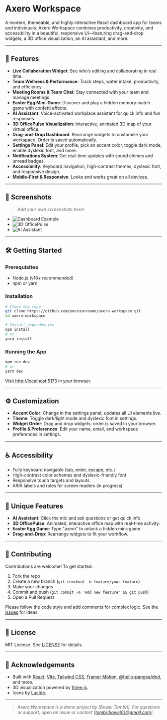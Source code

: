 # Axero Workspace

A modern, themeable, and highly interactive React dashboard app for teams and individuals. Axero Workspace combines productivity, creativity, and accessibility in a beautiful, responsive UI—featuring drag-and-drop widgets, a 3D office visualization, an AI assistant, and more.

---

## 🚀 Features

- **Live Collaboration Widget**: See who’s editing and collaborating in real time.
- **Team Wellness & Performance**: Track steps, water intake, productivity, and efficiency.
- **Meeting Rooms & Team Chat**: Stay connected with your team and manage meetings.
- **Easter Egg Mini-Game**: Discover and play a hidden memory match game with confetti effects.
- **AI Assistant**: Voice-activated workplace assistant for quick info and fun responses.
- **3D OfficePulse Visualization**: Interactive, animated 3D map of your virtual office.
- **Drag-and-Drop Dashboard**: Rearrange widgets to customize your workspace. Order is saved automatically.
- **Settings Panel**: Edit your profile, pick an accent color, toggle dark mode, enable dyslexic font, and more.
- **Notifications System**: Get real-time updates with sound chimes and unread badges.
- **Accessibility**: Keyboard navigation, high-contrast themes, dyslexic font, and responsive design.
- **Mobile-First & Responsive**: Looks and works great on all devices.

---

## 📸 Screenshots

> _Add your own screenshots here!_

- ![Dashboard Example](./screenshots/dashboard.png)
- ![3D OfficePulse](./screenshots/officepulse.png)
- ![AI Assistant](./screenshots/ai-assistant.png)

---

## 🛠️ Getting Started

### Prerequisites
- Node.js (v16+ recommended)
- npm or yarn

### Installation
```bash
# Clone the repo
git clone https://github.com/yourusername/axero-workspace.git
cd axero-workspace

# Install dependencies
npm install
# or
yarn install
```

### Running the App
```bash
npm run dev
# or
yarn dev
```
Visit [http://localhost:5173](http://localhost:5173) in your browser.

---

## ⚙️ Customization
- **Accent Color**: Change in the settings panel; updates all UI elements live.
- **Theme**: Toggle dark/light mode and dyslexic font in settings.
- **Widget Order**: Drag and drop widgets; order is saved in your browser.
- **Profile & Preferences**: Edit your name, email, and workspace preferences in settings.

---

## ♿ Accessibility
- Fully keyboard navigable (tab, enter, escape, etc.)
- High-contrast color schemes and dyslexic-friendly font
- Responsive touch targets and layouts
- ARIA labels and roles for screen readers (in progress)

---

## 🤖 Unique Features
- **AI Assistant**: Click the mic and ask questions or get quick info.
- **3D OfficePulse**: Animated, interactive office map with real-time activity.
- **Easter Egg Game**: Type "axero" to unlock a hidden mini-game.
- **Drag-and-Drop**: Rearrange widgets to fit your workflow.

---

## 🤝 Contributing

Contributions are welcome! To get started:
1. Fork the repo
2. Create a new branch (`git checkout -b feature/your-feature`)
3. Make your changes
4. Commit and push (`git commit -m 'Add new feature' && git push`)
5. Open a Pull Request

Please follow the code style and add comments for complex logic. See the [issues](https://github.com/yourusername/axero-workspace/issues) for ideas.

---

## 📄 License

MIT License. See [LICENSE](./LICENSE) for details.

---

## 🙏 Acknowledgements
- Built with [React](https://reactjs.org/), [Vite](https://vitejs.dev/), [Tailwind CSS](https://tailwindcss.com/), [Framer Motion](https://www.framer.com/motion/), [@hello-pangea/dnd](https://github.com/hello-pangea/dnd), and more.
- 3D visualization powered by [three.js](https://threejs.org/).
- Icons by [Lucide](https://lucide.dev/).

---

> _Axero Workspace is a demo project by [Bowei Tombri]. For questions or support, open an issue or contact [tombribowei01@gmail.com]._ 